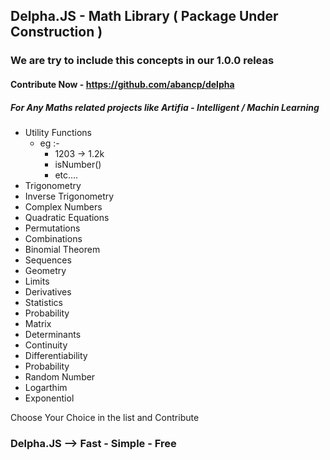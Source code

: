##  Delpha.JS - Math Library ( Package Under Construction )
### We are try to include this concepts in our 1.0.0 releas
#### Contribute Now - https://github.com/abancp/delpha

##### For Any Maths related projects like Artifia - Intelligent / Machin Learning 

* Utility Functions 
    * eg :-
       * 1203 -> 1.2k
       * isNumber()
       * etc....
* Trigonometry
* Inverse Trigonometry
* Complex Numbers
* Quadratic Equations
* Permutations
* Combinations
* Binomial Theorem
* Sequences
* Geometry
* Limits
* Derivatives
* Statistics
* Probability
* Matrix
* Determinants
* Continuity
* Differentiability
* Probability
* Random Number
* Logarthim
* Exponentiol

Choose Your Choice in the list and Contribute

  ### Delpha.JS --> Fast - Simple - Free